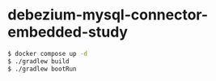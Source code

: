 # debezium-mysql-connector-embedded-study



```bash
$ docker compose up -d
$ ./gradlew build
$ ./gradlew bootRun
```
